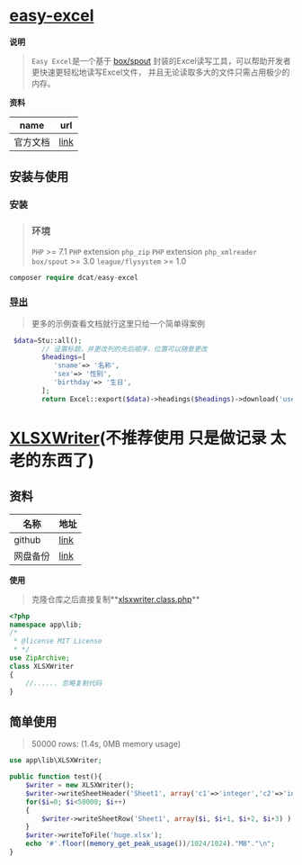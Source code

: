 # [easy-excel](https://github.com/jqhph/easy-excel)

**说明**

> `Easy Excel`是一个基于 [box/spout](https://github.com/box/spout) 封装的Excel读写工具，可以帮助开发者更快速更轻松地读写Excel文件， 并且无论读取多大的文件只需占用极少的内存。

**资料**

| name     | url                                                          |
| -------- | ------------------------------------------------------------ |
| 官方文档 | [link](https://jqhph.github.io/easy-excel/docs/master/export.html) |

##  安装与使用

### **安装**

> ### 环境
>
> `PHP` >= 7.1
> `PHP` extension `php_zip`
> `PHP` extension `php_xmlreader`
> `box/spout` >= 3.0
> `league/flysystem` >= 1.0

```php
composer require dcat/easy-excel
```

### [导出](https://jqhph.github.io/easy-excel/docs/master/export.html)

> 更多的示例查看文档就行这里只给一个简单得案例

```php
 $data=Stu::all();
        // 设置标题，并更改列的先后顺序，位置可以随意更改
        $headings=[
           'sname'=> '名称',
           'sex'=> '性别',
           'birthday'=> '生日',
        ];
        return Excel::export($data)->headings($headings)->download('users.xlsx');
```

# **[XLSXWriter](https://github.com/mk-j/PHP_XLSXWriter)**(不推荐使用 只是做记录 太老的东西了)

## 资料

| 名称     | 地址                                                |
| -------- | --------------------------------------------------- |
| github   | [link](https://github.com/mk-j/PHP_XLSXWriter)      |
| 网盘备份 | [link](https://yaoliuyang.lanzoul.com/ixDnS2dpy18j) |

**使用**

> 克隆仓库之后直接复制**[xlsxwriter.class.php](https://github.com/mk-j/PHP_XLSXWriter/blob/master/xlsxwriter.class.php)**

```php
<?php
namespace app\lib;
/*
 * @license MIT License
 * */
use ZipArchive;
class XLSXWriter
{
    //...... 忽略复制代码
}
```

## 简单使用

> 50000 rows: (1.4s, 0MB memory usage)

```php
use app\lib\XLSXWriter;

public function test(){
    $writer = new XLSXWriter();
    $writer->writeSheetHeader('Sheet1', array('c1'=>'integer','c2'=>'integer','c3'=>'integer','c4'=>'integer') );
    for($i=0; $i<50000; $i++)
    {
        $writer->writeSheetRow('Sheet1', array($i, $i+1, $i+2, $i+3) );
    }
    $writer->writeToFile('huge.xlsx');
    echo '#'.floor((memory_get_peak_usage())/1024/1024)."MB"."\n";
}
```

